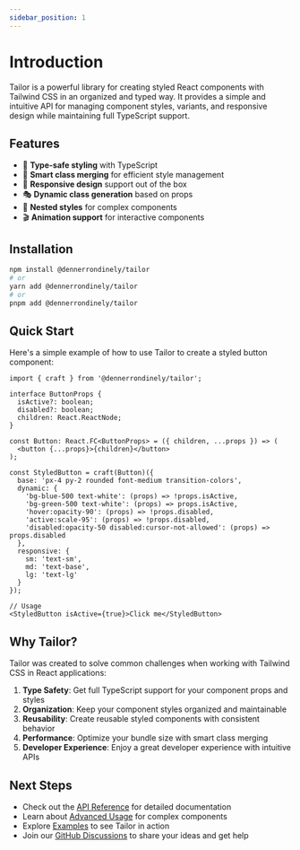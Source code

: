 ```yaml
---
sidebar_position: 1
---
```


# Introduction

Tailor is a powerful library for creating styled React components with Tailwind CSS in an organized and typed way. It provides a simple and intuitive API for managing component styles, variants, and responsive design while maintaining full TypeScript support.

## Features

- 🎨 **Type-safe styling** with TypeScript
- 🎯 **Smart class merging** for efficient style management
- 📱 **Responsive design** support out of the box
- 🎭 **Dynamic class generation** based on props
- 🎪 **Nested styles** for complex components
- 🎬 **Animation support** for interactive components

## Installation

```bash
npm install @dennerrondinely/tailor
# or
yarn add @dennerrondinely/tailor
# or
pnpm add @dennerrondinely/tailor
```

## Quick Start

Here's a simple example of how to use Tailor to create a styled button component:

```tsx
import { craft } from '@dennerrondinely/tailor';

interface ButtonProps {
  isActive?: boolean;
  disabled?: boolean;
  children: React.ReactNode;
}

const Button: React.FC<ButtonProps> = ({ children, ...props }) => (
  <button {...props}>{children}</button>
);

const StyledButton = craft(Button)({
  base: 'px-4 py-2 rounded font-medium transition-colors',
  dynamic: {
    'bg-blue-500 text-white': (props) => !props.isActive,
    'bg-green-500 text-white': (props) => props.isActive,
    'hover:opacity-90': (props) => !props.disabled,
    'active:scale-95': (props) => !props.disabled,
    'disabled:opacity-50 disabled:cursor-not-allowed': (props) => props.disabled
  },
  responsive: {
    sm: 'text-sm',
    md: 'text-base',
    lg: 'text-lg'
  }
});

// Usage
<StyledButton isActive={true}>Click me</StyledButton>
```

## Why Tailor?

Tailor was created to solve common challenges when working with Tailwind CSS in React applications:

1. **Type Safety**: Get full TypeScript support for your component props and styles
2. **Organization**: Keep your component styles organized and maintainable
3. **Reusability**: Create reusable styled components with consistent behavior
4. **Performance**: Optimize your bundle size with smart class merging
5. **Developer Experience**: Enjoy a great developer experience with intuitive APIs

## Next Steps

- Check out the [API Reference](/docs/api-reference) for detailed documentation
- Learn about [Advanced Usage](/docs/advanced-usage) for complex components
- Explore [Examples](/docs/examples) to see Tailor in action
- Join our [GitHub Discussions](https://github.com/dennerrondinely/tailor/discussions) to share your ideas and get help
